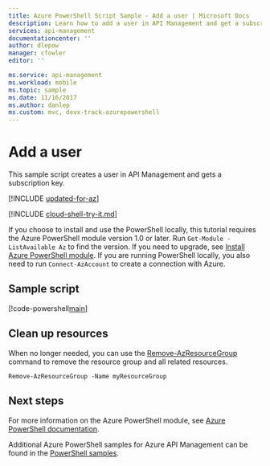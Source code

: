 ```yaml
---
title: Azure PowerShell Script Sample - Add a user | Microsoft Docs
description: Learn how to add a user in API Management and get a subscription key. See a sample script and view additional available resources.
services: api-management
documentationcenter: ''
author: dlepow
manager: cfowler
editor: ''

ms.service: api-management
ms.workload: mobile
ms.topic: sample
ms.date: 11/16/2017
ms.author: danlep
ms.custom: mvc, devx-track-azurepowershell
---
```


# Add a user

This sample script creates a user in API Management and gets a subscription key.

[!INCLUDE [updated-for-az](../../../includes/updated-for-az.md)]

[!INCLUDE [cloud-shell-try-it.md](../../../includes/cloud-shell-try-it.md)]

If you choose to install and use the PowerShell locally, this tutorial requires the Azure PowerShell module version 1.0 or later. Run `Get-Module -ListAvailable Az` to find the version. If you need to upgrade, see [Install Azure PowerShell module](/powershell/azure/install-Az-ps). If you are running PowerShell locally, you also need to run `Connect-AzAccount` to create a connection with Azure.

## Sample script

[!code-powershell[main](../../../powershell_scripts/api-management/add-user-and-get-subscription-key/add_a_user_and_get_a_subscriptionKey.ps1 "Add a user")]

## Clean up resources

When no longer needed, you can use the [Remove-AzResourceGroup](/powershell/module/az.resources/remove-azresourcegroup) command to remove the resource group and all related resources.

```azurepowershell-interactive
Remove-AzResourceGroup -Name myResourceGroup
```

## Next steps

For more information on the Azure PowerShell module, see [Azure PowerShell documentation](/powershell/azure/).

Additional Azure PowerShell samples for Azure API Management can be found in the [PowerShell samples](../powershell-samples.md).
